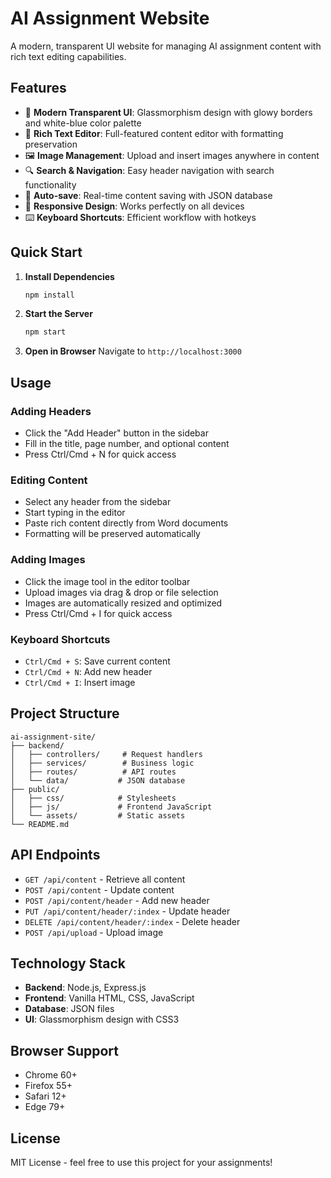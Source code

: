 # AI Assignment Website

A modern, transparent UI website for managing AI assignment content with rich text editing capabilities.

## Features

- 🎨 **Modern Transparent UI**: Glassmorphism design with glowy borders and white-blue color palette
- 📝 **Rich Text Editor**: Full-featured content editor with formatting preservation
- 🖼️ **Image Management**: Upload and insert images anywhere in content
- 🔍 **Search & Navigation**: Easy header navigation with search functionality
- 💾 **Auto-save**: Real-time content saving with JSON database
- 📱 **Responsive Design**: Works perfectly on all devices
- ⌨️ **Keyboard Shortcuts**: Efficient workflow with hotkeys

## Quick Start

1. **Install Dependencies**
   ```bash
   npm install
   ```

2. **Start the Server**
   ```bash
   npm start
   ```

3. **Open in Browser**
   Navigate to `http://localhost:3000`

## Usage

### Adding Headers
- Click the "Add Header" button in the sidebar
- Fill in the title, page number, and optional content
- Press Ctrl/Cmd + N for quick access

### Editing Content
- Select any header from the sidebar
- Start typing in the editor
- Paste rich content directly from Word documents
- Formatting will be preserved automatically

### Adding Images
- Click the image tool in the editor toolbar
- Upload images via drag & drop or file selection
- Images are automatically resized and optimized
- Press Ctrl/Cmd + I for quick access

### Keyboard Shortcuts
- `Ctrl/Cmd + S`: Save current content
- `Ctrl/Cmd + N`: Add new header
- `Ctrl/Cmd + I`: Insert image

## Project Structure

```
ai-assignment-site/
├── backend/
│   ├── controllers/     # Request handlers
│   ├── services/        # Business logic
│   ├── routes/          # API routes
│   └── data/           # JSON database
├── public/
│   ├── css/            # Stylesheets
│   ├── js/             # Frontend JavaScript
│   └── assets/         # Static assets
└── README.md
```

## API Endpoints

- `GET /api/content` - Retrieve all content
- `POST /api/content` - Update content
- `POST /api/content/header` - Add new header
- `PUT /api/content/header/:index` - Update header
- `DELETE /api/content/header/:index` - Delete header
- `POST /api/upload` - Upload image

## Technology Stack

- **Backend**: Node.js, Express.js
- **Frontend**: Vanilla HTML, CSS, JavaScript
- **Database**: JSON files
- **UI**: Glassmorphism design with CSS3

## Browser Support

- Chrome 60+
- Firefox 55+
- Safari 12+
- Edge 79+

## License

MIT License - feel free to use this project for your assignments!
